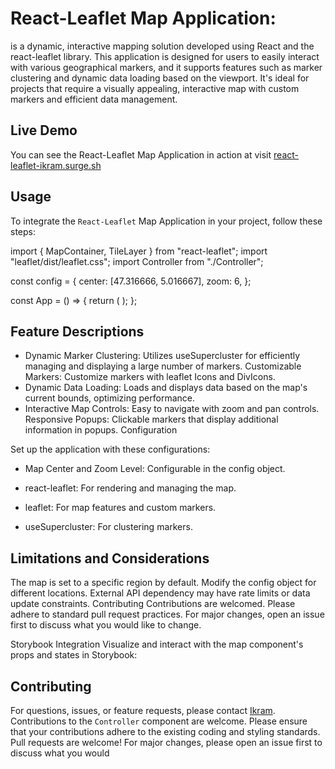 # React-Leaflet Map Application:

is a dynamic, interactive mapping solution developed using React and the react-leaflet library. This application is designed for users to easily interact with various geographical markers, and it supports features such as marker clustering and dynamic data loading based on the viewport. It's ideal for projects that require a visually appealing, interactive map with custom markers and efficient data management.

## Live Demo

You can see the React-Leaflet Map Application in action at visit [react-leaflet-ikram.surge.sh]("https://react-leaflet-ikram.surge.sh")

## Usage

To integrate the `React-Leaflet` Map Application in your project, follow these steps:

import { MapContainer, TileLayer } from "react-leaflet";
import "leaflet/dist/leaflet.css";
import Controller from "./Controller";

const config = {
center: [47.316666, 5.016667],
zoom: 6,
};

const App = () => {
return (
<MapContainer
      center={config.center}
      zoom={config.zoom}
      scrollWheelZoom={false}
      className="map"
      maxZoom={17}
      minZoom={3}
    >
<TileLayer
        attribution='&copy; <a href="https://www.openstreetmap.org/copyright">OpenStreetMap</a> contributors'
        url="https://{s}.tile.openstreetmap.org/{z}/{x}/{y}.png"
      />
<Controller />
</MapContainer>
);
};

## Feature Descriptions

- Dynamic Marker Clustering: Utilizes useSupercluster for efficiently managing and displaying a large number of markers.
  Customizable Markers: Customize markers with leaflet Icons and DivIcons.
- Dynamic Data Loading: Loads and displays data based on the map's current bounds, optimizing performance.
- Interactive Map Controls: Easy to navigate with zoom and pan controls.
  Responsive Popups: Clickable markers that display additional information in popups.
  Configuration

Set up the application with these configurations:

- Map Center and Zoom Level: Configurable in the config object.

- react-leaflet: For rendering and managing the map.
- leaflet: For map features and custom markers.
- useSupercluster: For clustering markers.

## Limitations and Considerations

The map is set to a specific region by default. Modify the config object for different locations.
External API dependency may have rate limits or data update constraints.
Contributing
Contributions are welcomed. Please adhere to standard pull request practices. For major changes, open an issue first to discuss what you would like to change.

Storybook Integration
Visualize and interact with the map component's props and states in Storybook:

## Contributing

For questions, issues, or feature requests, please contact [Ikram](mailto:ikramlam26@gmail.com). Contributions to the `Controller` component are welcome. Please ensure that your contributions adhere to the existing coding and styling standards.
Pull requests are welcome! For major changes, please open an issue first to discuss what you would

```

```
